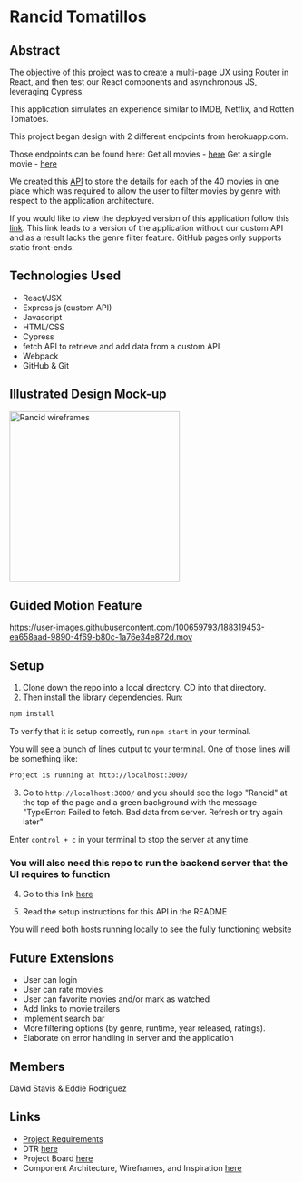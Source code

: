 # Rancid Tomatillos

## Abstract
The objective of this project was to create a multi-page UX using Router in React, and then test our React components and asynchronous JS, leveraging Cypress.

This application simulates an experience similar to IMDB, Netflix, and Rotten Tomatoes.

This project began design with 2 different endpoints from herokuapp.com.

Those endpoints can be found here:
Get all movies - [here](https://rancid-tomatillos.herokuapp.com/api/v2/movies)
Get a single movie - [here](https://rancid-tomatillos.herokuapp.com/api/v2/movies/:movie_id)

We created this [API](https://github.com/edjrodriguez/rancid-custom-api) to store the details for each of the 40 movies in one place which was required to allow the user to filter movies by genre with respect to the application architecture.

If you would like to view the deployed version of this application follow this [link](https://dstavis.github.io/rancid-tomatillos).  This link leads to a version of the application without our custom API and as a result lacks the genre filter feature.  GitHub pages only supports static front-ends. 

## Technologies Used
- React/JSX
- Express.js (custom API) 
- Javascript
- HTML/CSS
- Cypress
- fetch API to retrieve and add data from a custom API
- Webpack
- GitHub & Git

## Illustrated Design Mock-up
<img width="300" alt="Rancid wireframes" src="https://user-images.githubusercontent.com/100659793/188319670-7985a63a-7c14-45ec-a0a1-e487a001fd68.png">

## Guided Motion Feature
https://user-images.githubusercontent.com/100659793/188319453-ea658aad-9890-4f69-b80c-1a76e34e872d.mov

## Setup  
1. Clone down the repo into a local directory.  CD into that directory. 
2. Then install the library dependencies. Run:

```bash or zsh
npm install
```
To verify that it is setup correctly, run `npm start` in your terminal. 

You will see a bunch of lines output to your terminal. One of those lines will be something like:

```bash or zsh
Project is running at http://localhost:3000/
```

3.  Go to `http://localhost:3000/` and you should see the logo "Rancid" at the top of the page and a green background with the message "TypeError: Failed to fetch. Bad data from server. Refresh or try again later"

Enter `control + c` in your terminal to stop the server at any time.

### You will also need this repo to run the backend server that the UI requires to function
4. Go to this link [here](https://github.com/edjrodriguez/rancid-custom-api)

5. Read the setup instructions for this API in the README

You will need both hosts running locally to see the fully functioning website

## Future Extensions
- User can login
- User can rate movies  
- User can favorite movies and/or mark as watched 
- Add links to movie trailers
- Implement search bar
- More filtering options (by genre, runtime, year released, ratings). 
- Elaborate on error handling in server and the application

## Members
David Stavis & Eddie Rodriguez

## Links
- [Project Requirements](https://frontend.turing.edu/projects/module-3/rancid-tomatillos-v3.html)
- DTR [here](https://docs.google.com/document/d/1_WLvzD2fKInh9Dg-b34tkHXrQYhVfsTqxkOsLtjIJs4/edit#heading=h.7heqf1wdwzmj)
- Project Board [here](https://trello.com/b/QBNSgPZC/rancid-tomatillos)
- Component Architecture, Wireframes, and Inspiration [here](https://app.excalidraw.com/l/1Q1K6fNw53E/8t5M4KCtQ1B)




